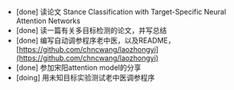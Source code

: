 * [done] 读论文 Stance Classification with Target-Specific Neural Attention Networks
* [done] 读一篇有关多目标检测的论文，并写总结
* [done] 编写自动调参程序老中医，以及README，[https://github.com/chncwang/laozhongyi](https://github.com/chncwang/laozhongyi)
* [done] 参加宋阳attention model的分享
* [doing] 用未知目标实验测试老中医调参程序
